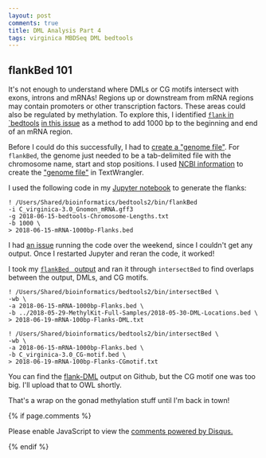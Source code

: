 ```yaml
---
layout: post
comments: true
title: DML Analysis Part 4
tags: virginica MBDSeq DML bedtools
---
```


## flankBed 101

It's not enough to understand where DMLs or CG motifs intersect with exons, introns and mRNAs! Regions up or downstream from mRNA regions may contain promoters or other transcription factors. These areas could also be regulated by methylation. To explore this, I identified [`flank` in `bedtools](http://bedtools.readthedocs.io/en/latest/content/tools/flank.html) [in this issue](https://github.com/RobertsLab/resources/issues/291) as a method to add 1000 bp to the beginning and end of an mRNA region. 

Before I could do this successfully, I had to [create a "genome file"](https://github.com/RobertsLab/resources/issues/294). For `flankBed`, the genome just needed to be a tab-delimited file with the chromosome name, start and stop positions. I used [NCBI information](https://www.ncbi.nlm.nih.gov/genome/gdv/browser/?context=genome&acc=GCF_002022765.2) to create the ["genome file"](https://github.com/RobertsLab/project-virginica-oa/blob/master/analyses/2018-06-11-DML-Analysis/2018-06-15-bedtools-Chromosome-Lengths.txt) in TextWrangler.

I used the following code in my [Jupyter notebook](https://github.com/RobertsLab/project-virginica-oa/blob/master/notebooks/2018-06-11-DML-Analysis.ipynb) to generate the flanks:

`````
! /Users/Shared/bioinformatics/bedtools2/bin/flankBed 
-i C_virginica-3.0_Gnomon_mRNA.gff3 
-g 2018-06-15-bedtools-Chromosome-Lengths.txt 
-b 1000 \
> 2018-06-15-mRNA-1000bp-Flanks.bed
`````

I had [an issue](https://github.com/RobertsLab/resources/issues/296) running the code over the weekend, since I couldn't get any output. Once I restarted Jupyter and reran the code, it worked!

I took my [`flankBed ` output](https://github.com/RobertsLab/project-virginica-oa/blob/master/analyses/2018-06-11-DML-Analysis/2018-06-15-mRNA-1000bp-Flanks.bed) and ran it through `intersectBed` to find overlaps between the output, DMLs, and CG motifs.

`````
! /Users/Shared/bioinformatics/bedtools2/bin/intersectBed \
-wb \
-a 2018-06-15-mRNA-1000bp-Flanks.bed \
-b ../2018-05-29-MethylKit-Full-Samples/2018-05-30-DML-Locations.bed \
> 2018-06-19-mRNA-100bp-Flanks-DML.txt
`````

`````
! /Users/Shared/bioinformatics/bedtools2/bin/intersectBed \
-wb \
-a 2018-06-15-mRNA-1000bp-Flanks.bed \
-b C_virginica-3.0_CG-motif.bed \
> 2018-06-19-mRNA-100bp-Flanks-CGmotif.txt
`````

You can find the [flank-DML](https://github.com/RobertsLab/project-virginica-oa/blob/master/analyses/2018-06-11-DML-Analysis/2018-06-19-mRNA-100bp-Flanks-DML.txt) output on Github, but the CG motif one was too big. I'll upload that to OWL shortly. 

That's a wrap on the gonad methylation stuff until I'm back in town!

{% if page.comments %}

<div id="disqus_thread"></div>
<script>

/**
*  RECOMMENDED CONFIGURATION VARIABLES: EDIT AND UNCOMMENT THE SECTION BELOW TO INSERT DYNAMIC VALUES FROM YOUR PLATFORM OR CMS.
*  LEARN WHY DEFINING THESE VARIABLES IS IMPORTANT: https://disqus.com/admin/universalcode/#configuration-variables*/
/*
var disqus_config = function () {
this.page.url = PAGE_URL;  // Replace PAGE_URL with your page's canonical URL variable
this.page.identifier = PAGE_IDENTIFIER; // Replace PAGE_IDENTIFIER with your page's unique identifier variable
};
*/
(function() { // DON'T EDIT BELOW THIS LINE
var d = document, s = d.createElement('script');
s.src = 'https://the-responsible-grad-student.disqus.com/embed.js';
s.setAttribute('data-timestamp', +new Date());
(d.head || d.body).appendChild(s);
})();
</script>
<noscript>Please enable JavaScript to view the <a href="https://disqus.com/?ref_noscript">comments powered by Disqus.</a></noscript>

{% endif %}

<script id="dsq-count-scr" src="//the-responsible-grad-student.disqus.com/count.js" async></script>
